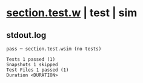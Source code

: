 # [section.test.w](../../../../../../examples/tests/sdk_tests/ui/section.test.w) | test | sim

## stdout.log
```log
pass ─ section.test.wsim (no tests)

Tests 1 passed (1)
Snapshots 1 skipped
Test Files 1 passed (1)
Duration <DURATION>
```

